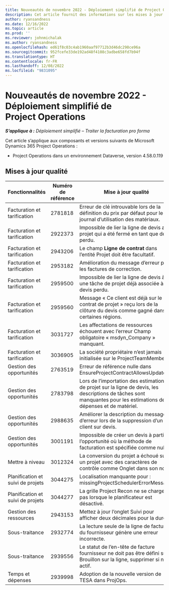 ```yaml
---
title: Nouveautés de novembre 2022 - Déploiement simplifié de Project Operations
description: Cet article fournit des informations sur les mises à jour qualité disponibles dans la version de novembre 2022 du déploiement simplifié de Microsoft Dynamics 365 Project Operations.
author: ryansandness
ms.date: 12/16/2022
ms.topic: article
ms.prod: ''
ms.reviewer: johnmichalak
ms.author: ryansandness
ms.openlocfilehash: ed61f8c03c4ab1960aaf97712b3d46dc298ce96a
ms.sourcegitcommit: 952fcefe33de192ad48f4108c3adbe658fd7b94f
ms.translationtype: HT
ms.contentlocale: fr-FR
ms.lasthandoff: 12/08/2022
ms.locfileid: "9831095"
---
```

# <a name="whats-new-november-2022---project-operations-lite-deployment"></a>Nouveautés de novembre 2022 - Déploiement simplifié de Project Operations

_**S’applique à :** Déploiement simplifié – Traiter la facturation pro forma_

Cet article s’applique aux composants et versions suivants de Microsoft Dynamics 365 Project Operations :

- Project Operations dans un environnement Dataverse, version 4.58.0.119


## <a name="quality-updates"></a>Mises à jour qualité

| Fonctionnalités | Numéro de référence | Mise à jour qualité |
| --- | --- | --- |
| Facturation et tarification | 2781818 | Erreur de clé introuvable lors de la définition du prix par défaut pour le journal d’utilisation des matériaux. |
| Facturation et tarification | 2922373 | Impossible de lier la ligne de devis au projet qui a été fermé en tant que devis perdu. |
| Facturation et tarification | 2943206 | Le champ **Ligne de contrat** dans l’entité Projet doit être facultatif. |
| Facturation et tarification | 2953182 | Amélioration du message d’erreur pour les factures de correction.|
| Facturation et tarification | 2959500 | Impossible de lier la ligne de devis à une tâche de projet déjà associée à un devis perdu.|
| Facturation et tarification | 2959560 | Message « Ce client est déjà sur le contrat de projet » reçu lors de la clôture du devis comme gagné dans certaines régions. |
| Facturation et tarification | 3031727 | Les affectations de ressources échouent avec l’erreur Champ obligatoire « msdyn_Company » manquant. |
| Facturation et tarification | 3036905 | La société propriétaire n’est jamais initialisée sur le ProjectTeamMember. |
| Gestion des opportunités | 2763519 | Erreur de référence nulle dans EnsureProjectContractAllowsUpdates. |
| Gestion des opportunités | 2783798 | Lors de l’importation des estimations de projet sur la ligne de devis, les descriptions de tâches sont manquantes pour les estimations de dépenses et de matériel.|
| Gestion des opportunités | 2988635 | Améliorer la description du message d’erreur lors de la suppression d’un client sur devis. |
| Gestion des opportunités | 3001191 | Impossible de créer un devis à partir de l’opportunité où la méthode de facturation est spécifiée comme nulle. |
| Mettre à niveau | 3012324 | La conversion du projet a échoué sur un projet avec des caractères de contrôle comme Onglet dans son nom. || Planification et suivi de projets | 2790384 | Le délai d’attente OperationSet en attente est trop court. |
| Planification et suivi de projets | 3044275 | Localisation manquante pour : missingProjectSchedulerErrorMessage. |
| Planification et suivi de projets | 3044277 | La grille Project Recon ne se charge pas lorsque le planificateur est désactivé.|
| Gestion des ressources | 2943153 | Mettez à jour l’onglet Suivi pour afficher deux décimales pour la durée.|
| Sous-traitance | 2932774 | La lecture seule de la ligne de facture du fournisseur génère une erreur incorrecte. |
| Sous-traitance | 2939556 | Le statut de l’en-tête de facture fournisseur ne doit pas être défini sur Brouillon sur la ligne, supprimer si non actif. |
| Temps et dépenses | 2939998 | Adoption de la nouvelle version de TESA dans ProjOps. |
